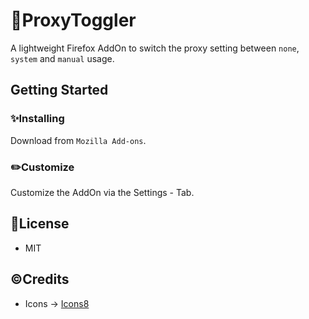 # :link:ProxyToggler

A lightweight Firefox AddOn to switch the proxy setting between `none`, `system` and `manual` usage.

## Getting Started

### :sparkles:Installing

Download from `Mozilla Add-ons`.

### :pencil2:Customize

Customize the AddOn via the Settings - Tab.

## :page_facing_up:License

* MIT

## :copyright:Credits

* Icons -> [Icons8](https://icons8.de/)

